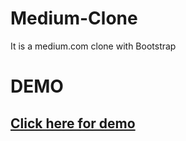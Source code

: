# Medium-Clone
It is a medium.com clone with Bootstrap

# DEMO

## <a href="https://sinansarikaya.github.io/Medium-Clone/"> Click here for demo </a>
